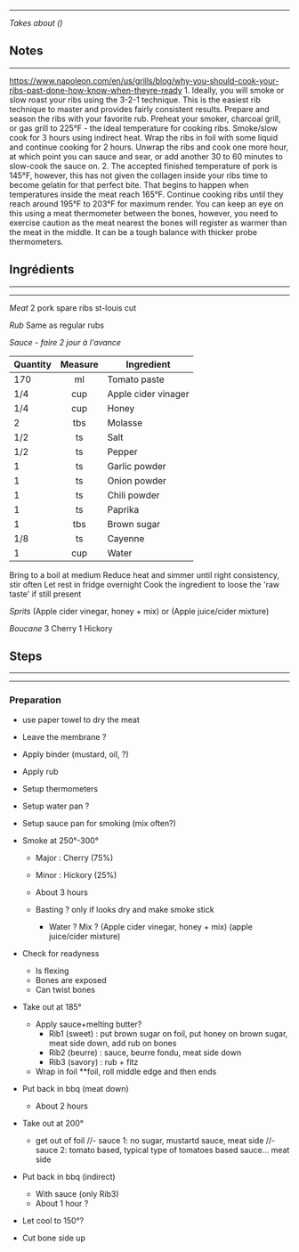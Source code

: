
---
*Takes about ()*

## Notes
---
https://www.napoleon.com/en/us/grills/blog/why-you-should-cook-your-ribs-past-done-how-know-when-theyre-ready
1.
	Ideally, you will smoke or slow roast your ribs using the 3-2-1 technique. 
	This is the easiest rib technique to master and provides fairly consistent results. 
	Prepare and season the ribs with your favorite rub. 
	Preheat your smoker, charcoal grill, or gas grill to 225°F - the ideal temperature for cooking ribs. 
	Smoke/slow cook for 3 hours using indirect heat. 
	Wrap the ribs in foil with some liquid and continue cooking for 2 hours. 
	Unwrap the ribs and cook one more hour, at which point you can sauce and sear, or add another 30 to 60 minutes to slow-cook the sauce on.
2.
	The accepted finished temperature of pork is 145°F, however, this has not given the collagen inside your ribs time to become gelatin for that perfect bite. 
	That begins to happen when temperatures inside the meat reach 165°F. 
	Continue cooking ribs until they reach around 195°F to 203°F for maximum render. 
	You can keep an eye on this using a meat thermometer between the bones, however, you need to exercise caution as the meat nearest the bones will register as warmer than the meat in the middle. 
	It can be a tough balance with thicker probe thermometers.


## Ingrédients
---
---
*Meat*
2 pork spare ribs st-louis cut


*Rub*
Same as regular rubs


*Sauce - faire 2 jour à l'avance*

| Quantity | Measure | Ingredient          |
| -------- | :-----: | ------------------- |
| 170      |   ml    | Tomato paste        |
| 1/4      |   cup   | Apple cider vinager |
| 1/4      |   cup   | Honey               |
| 2        |   tbs   | Molasse             |
| 1/2      |   ts    | Salt                |
| 1/2      |   ts    | Pepper              |
| 1        |   ts    | Garlic powder       |
| 1        |   ts    | Onion powder        |
| 1        |   ts    | Chili powder        |
| 1        |   ts    | Paprika             |
| 1        |   tbs   | Brown sugar         |
| 1/8      |   ts    | Cayenne             |
| 1        |   cup   | Water               |

Bring to a boil at medium
Reduce heat and simmer until right consistency, stir often
Let rest in fridge overnight
Cook the ingredient to loose the 'raw taste' if still present


*Sprits*
(Apple cider vinegar, honey + mix) 
or
(Apple juice/cider mixture)


*Boucane*
3 Cherry
1 Hickory


## Steps
---
---
### Preparation
- use paper towel to dry the meat
- Leave the membrane ?
- Apply binder (mustard, oil, ?)
- Apply rub

- Setup thermometers 
- Setup water pan ?
- Setup sauce pan for smoking (mix often?)

- Smoke at 250°-300°
	- Major : Cherry  (75%)
	- Minor : Hickory (25%)

	- About 3 hours
	- Basting ? only if looks dry and make smoke stick
		- Water ? Mix ? (Apple cider vinegar, honey + mix) (apple juice/cider mixture)

- Check for readyness
	- Is flexing
	- Bones are exposed
	- Can twist bones
	
- Take out at 185°
	- Apply sauce+melting butter?
		- Rib1 (sweet)  : put brown sugar on foil, put honey on brown sugar, meat side down, add rub on bones
		- Rib2 (beurre) : sauce, beurre fondu, meat side down
		- Rib3 (savory) : rub + fitz
	- Wrap in foil **foil, roll middle edge and then ends

- Put back in bbq (meat down)
	- About 2 hours

- Take out at 200°
	- get out of foil
	//- sauce 1: no sugar, mustartd sauce, meat side
	//- sauce 2: tomato based, typical type of tomatoes based sauce... meat side

- Put back in bbq (indirect)
	- With sauce (only Rib3)
	- About 1 hour ?

- Let cool to 150°?
- Cut bone side up